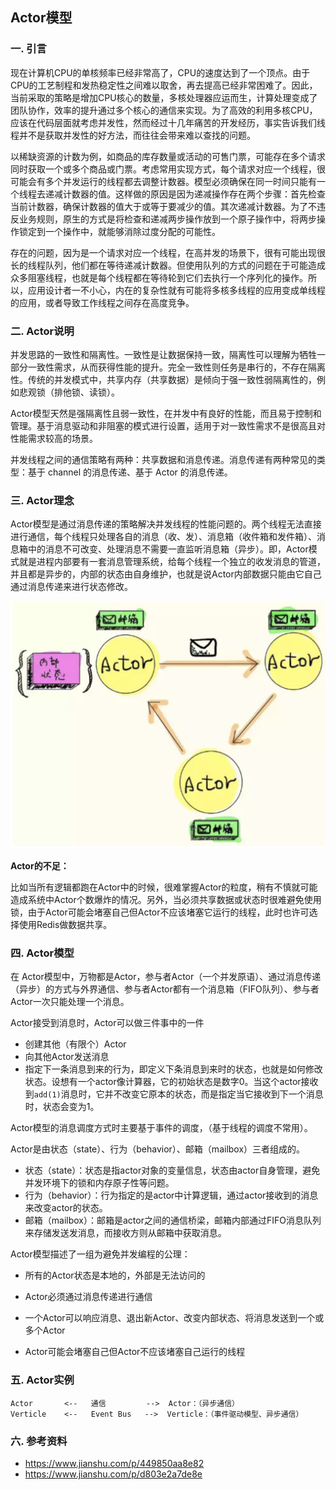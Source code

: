 ## Actor模型

### 一. 引言

现在计算机CPU的单核频率已经非常高了，CPU的速度达到了一个顶点。由于CPU的工艺制程和发热稳定性之间难以取舍，再去提高已经非常困难了。因此，当前采取的策略是增加CPU核心的数量，多核处理器应运而生，计算处理变成了团队协作，效率的提升通过多个核心的通信来实现。为了高效的利用多核CPU，应该在代码层面就考虑并发性，然而经过十几年痛苦的开发经历，事实告诉我们线程并不是获取并发性的好方法，而往往会带来难以查找的问题。

以稀缺资源的计数为例，如商品的库存数量或活动的可售门票，可能存在多个请求同时获取一个或多个商品或门票。考虑常用实现方式，每个请求对应一个线程，很可能会有多个并发运行的线程都去调整计数器。模型必须确保在同一时间只能有一个线程去递减计数器的值。这样做的原因是因为递减操作存在两个步骤：首先检查当前计数器，确保计数器的值大于或等于要减少的值。其次递减计数器。为了不违反业务规则，原生的方式是将检查和递减两步操作放到一个原子操作中，将两步操作锁定到一个操作中，就能够消除过度分配的可能性。

存在的问题，因为是一个请求对应一个线程，在高并发的场景下，很有可能出现很长的线程队列，他们都在等待递减计数器。但使用队列的方式的问题在于可能造成众多阻塞线程，也就是每个线程都在等待轮到它们去执行一个序列化的操作。所以，应用设计者一不小心，内在的复杂性就有可能将多核多线程的应用变成单线程的应用，或者导致工作线程之间存在高度竞争。

### 二. Actor说明

并发思路的一致性和隔离性。一致性是让数据保持一致，隔离性可以理解为牺牲一部分一致性需求，从而获得性能的提升。完全一致性则任务是串行的，不存在隔离性。传统的并发模式中，共享内存（共享数据）是倾向于强一致性弱隔离性的，例如悲观锁（排他锁、读锁）。

Actor模型天然是强隔离性且弱一致性，在并发中有良好的性能，而且易于控制和管理。基于消息驱动和非阻塞的模式进行设置，适用于对一致性需求不是很高且对性能需求较高的场景。

并发线程之间的通信策略有两种：共享数据和消息传递。消息传递有两种常见的类型：基于 channel 的消息传递、基于 Actor 的消息传递。

### 三. Actor理念

Actor模型是通过消息传递的策略解决并发线程的性能问题的。两个线程无法直接进行通信，每个线程只处理各自的消息（收、发）、消息箱（收件箱和发件箱）、消息箱中的消息不可改变、处理消息不需要一直监听消息箱（异步）。即，Actor模式就是进程内部要有一套消息管理系统，给每个线程一个独立的收发消息的管道，并且都是异步的，内部的状态由自身维护，也就是说Actor内部数据只能由它自己通过消息传递来进行状态修改。

![Actor模式](./images/Actor模式.png)

**Actor的不足：**

比如当所有逻辑都跑在Actor中的时候，很难掌握Actor的粒度，稍有不慎就可能造成系统中Actor个数爆炸的情况。另外，当必须共享数据或状态时很难避免使用锁，由于Actor可能会堵塞自己但Actor不应该堵塞它运行的线程，此时也许可选择使用Redis做数据共享。

### 四. Actor模型

在 Actor模型中，万物都是Actor，参与者Actor（一个并发原语）、通过消息传递（异步）的方式与外界通信、参与者Actor都有一个消息箱（FIFO队列）、参与者Actor一次只能处理一个消息。

Actor接受到消息时，Actor可以做三件事中的一件

- 创建其他（有限个）Actor
- 向其他Actor发送消息
- 指定下一条消息到来的行为，即定义下条消息到来时的状态，也就是如何修改状态。设想有一个actor像计算器，它的初始状态是数字0。当这个actor接收到`add(1)`消息时，它并不改变它原本的状态，而是指定当它接收到下一个消息时，状态会变为1。

Actor模型的消息调度方式时主要基于事件的调度，（基于线程的调度不常用）。

Actor是由状态（state）、行为（behavior）、邮箱（mailbox）三者组成的。

- 状态（state）：状态是指actor对象的变量信息，状态由actor自身管理，避免并发环境下的锁和内存原子性等问题。
- 行为（behavior）：行为指定的是actor中计算逻辑，通过actor接收到的消息来改变actor的状态。
- 邮箱（mailbox）：邮箱是actor之间的通信桥梁，邮箱内部通过FIFO消息队列来存储发送发消息，而接收方则从邮箱中获取消息。

Actor模型描述了一组为避免并发编程的公理：

- 所有的Actor状态是本地的，外部是无法访问的

- Actor必须通过消息传递进行通信

- 一个Actor可以响应消息、退出新Actor、改变内部状态、将消息发送到一个或多个Actor

- Actor可能会堵塞自己但Actor不应该堵塞自己运行的线程

### 五. Actor实例

```shell
Actor       <--   通信         -->  Actor：（异步通信）
Verticle    <--   Event Bus   -->  Verticle：（事件驱动模型、异步通信）
```

### 六. 参考资料

- https://www.jianshu.com/p/449850aa8e82
- https://www.jianshu.com/p/d803e2a7de8e